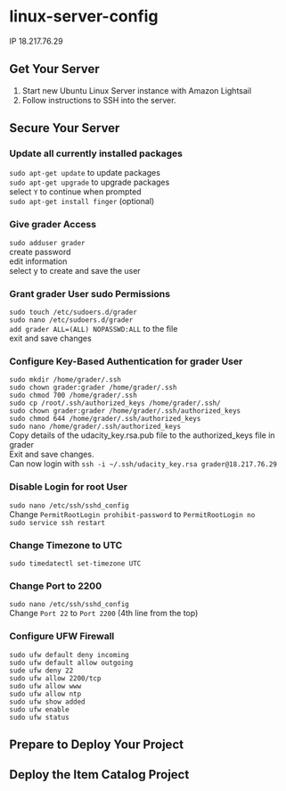 # linux-server-config

IP 18.217.76.29

## Get Your Server
1. Start new Ubuntu Linux Server instance with Amazon Lightsail
2. Follow instructions to SSH into the server.

## Secure Your Server
### Update all currently installed packages
`sudo apt-get update` to update packages  
`sudo apt-get upgrade` to upgrade packages  
select `Y` to continue when prompted  
`sudo apt-get install finger` (optional)  

### Give grader Access
`sudo adduser grader`  
create password  
edit information  
select y to create and save the user  

### Grant grader User sudo Permissions
`sudo touch /etc/sudoers.d/grader`  
`sudo nano /etc/sudoers.d/grader`  
`add grader ALL=(ALL) NOPASSWD:ALL` to the file  
exit and save changes  

### Configure Key-Based Authentication for grader User
`sudo mkdir /home/grader/.ssh`  
`sudo chown grader:grader /home/grader/.ssh`  
`sudo chmod 700 /home/grader/.ssh`  
`sudo cp /root/.ssh/authorized_keys /home/grader/.ssh/`  
`sudo chown grader:grader /home/grader/.ssh/authorized_keys`  
`sudo chmod 644 /home/grader/.ssh/authorized_keys`  
`sudo nano /home/grader/.ssh/authorized_keys`  
Copy details of the udacity_key.rsa.pub file to the authorized_keys file in grader  
Exit and save changes.  
Can now login with `ssh -i ~/.ssh/udacity_key.rsa grader@18.217.76.29`  

### Disable Login for root User
`sudo nano /etc/ssh/sshd_config`  
Change `PermitRootLogin prohibit-password` to `PermitRootLogin no`  
`sudo service ssh restart`  

### Change Timezone to UTC
`sudo timedatectl set-timezone UTC`  

### Change Port to 2200
`sudo nano /etc/ssh/sshd_config`  
Change `Port 22` to `Port 2200` (4th line from the top)  

### Configure UFW Firewall
`sudo ufw default deny incoming`  
`sudo ufw default allow outgoing`  
`sude ufw deny 22`  
`sudo ufw allow 2200/tcp`  
`sudo ufw allow www`  
`sudo ufw allow ntp`  
`sudo ufw show added`  
`sudo ufw enable`  
`sudo ufw status`  

## Prepare to Deploy Your Project

## Deploy the Item Catalog Project